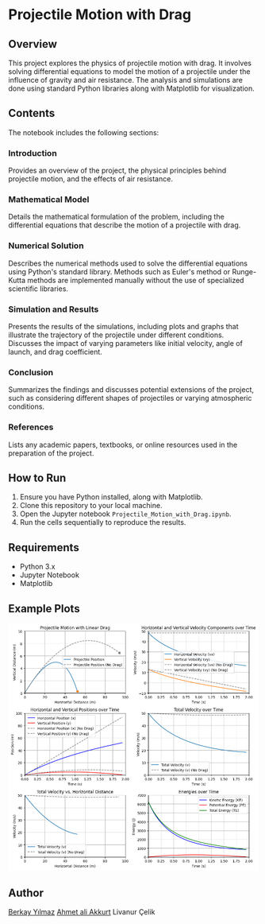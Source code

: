 # Projectile Motion with Drag

## Overview

This project explores the physics of projectile motion with drag. It involves solving differential equations to model the motion of a projectile under the influence of gravity and air resistance. The analysis and simulations are done using standard Python libraries along with Matplotlib for visualization.

## Contents

The notebook includes the following sections:

### Introduction

Provides an overview of the project, the physical principles behind projectile motion, and the effects of air resistance.

### Mathematical Model

Details the mathematical formulation of the problem, including the differential equations that describe the motion of a projectile with drag.

### Numerical Solution

Describes the numerical methods used to solve the differential equations using Python's standard library. Methods such as Euler's method or Runge-Kutta methods are implemented manually without the use of specialized scientific libraries.

### Simulation and Results

Presents the results of the simulations, including plots and graphs that illustrate the trajectory of the projectile under different conditions. Discusses the impact of varying parameters like initial velocity, angle of launch, and drag coefficient.

### Conclusion

Summarizes the findings and discusses potential extensions of the project, such as considering different shapes of projectiles or varying atmospheric conditions.

### References

Lists any academic papers, textbooks, or online resources used in the preparation of the project.

## How to Run

1. Ensure you have Python installed, along with Matplotlib.
2. Clone this repository to your local machine.
3. Open the Jupyter notebook `Projectile_Motion_with_Drag.ipynb`.
4. Run the cells sequentially to reproduce the results.

## Requirements

- Python 3.x
- Jupyter Notebook
- Matplotlib

## Example Plots

![Projectile Trajectory](graphs/main.png)

## Author

[Berkay Yılmaz](https://github.com/berkayyilmaz)
[Ahmet ali Akkurt](https://github.com/Ahmetaliakkurt)
Livanur Çelik

